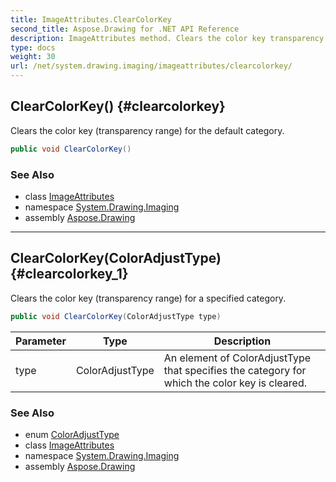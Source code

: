 ```yaml
---
title: ImageAttributes.ClearColorKey
second_title: Aspose.Drawing for .NET API Reference
description: ImageAttributes method. Clears the color key transparency range for the default category
type: docs
weight: 30
url: /net/system.drawing.imaging/imageattributes/clearcolorkey/
---
```

## ClearColorKey() {#clearcolorkey}

Clears the color key (transparency range) for the default category.

```csharp
public void ClearColorKey()
```

### See Also

* class [ImageAttributes](../)
* namespace [System.Drawing.Imaging](../../imageattributes/)
* assembly [Aspose.Drawing](../../../)

---

## ClearColorKey(ColorAdjustType) {#clearcolorkey_1}

Clears the color key (transparency range) for a specified category.

```csharp
public void ClearColorKey(ColorAdjustType type)
```

| Parameter | Type | Description |
| --- | --- | --- |
| type | ColorAdjustType | An element of ColorAdjustType that specifies the category for which the color key is cleared. |

### See Also

* enum [ColorAdjustType](../../coloradjusttype/)
* class [ImageAttributes](../)
* namespace [System.Drawing.Imaging](../../imageattributes/)
* assembly [Aspose.Drawing](../../../)


